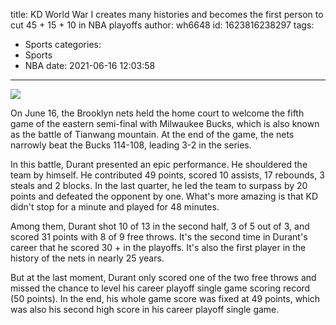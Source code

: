 title: KD World War I creates many histories and becomes the first person to cut 45 + 15 + 10 in NBA playoffs
author: wh6648
id: 1623816238297
tags: 
- Sports
categories: 
- Sports
- NBA
date: 2021-06-16 12:03:58
---
![](https://p0.itc.cn/q_70/images01/20210616/879ea8a822d64948863a6faf68e04fe7.jpeg)


On June 16, the Brooklyn nets held the home court to welcome the fifth game of the eastern semi-final with Milwaukee Bucks, which is also known as the battle of Tianwang mountain. At the end of the game, the nets narrowly beat the Bucks 114-108, leading 3-2 in the series.

In this battle, Durant presented an epic performance. He shouldered the team by himself. He contributed 49 points, scored 10 assists, 17 rebounds, 3 steals and 2 blocks. In the last quarter, he led the team to surpass by 20 points and defeated the opponent by one. What's more amazing is that KD didn't stop for a minute and played for 48 minutes.

Among them, Durant shot 10 of 13 in the second half, 3 of 5 out of 3, and scored 31 points with 8 of 9 free throws. It's the second time in Durant's career that he scored 30 + in the playoffs. It's also the first player in the history of the nets in nearly 25 years.

But at the last moment, Durant only scored one of the two free throws and missed the chance to level his career playoff single game scoring record (50 points). In the end, his whole game score was fixed at 49 points, which was also his second high score in his career playoff single game.

